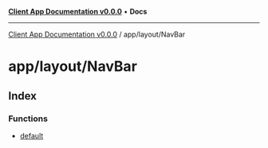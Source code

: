[**Client App Documentation v0.0.0**](../../../README.md) • **Docs**

***

[Client App Documentation v0.0.0](../../../README.md) / app/layout/NavBar

# app/layout/NavBar

## Index

### Functions

- [default](functions/default.md)
